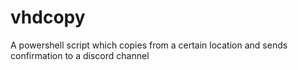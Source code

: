 # vhdcopy
A powershell script which copies from a certain location and sends confirmation to a discord channel
